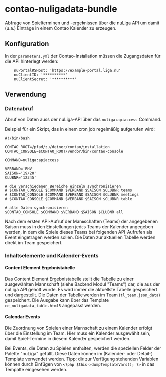 # contao-nuligadata-bundle

Abfrage von Spielterminen und -ergebnissen über die nuLiga API um damit (u.a.) Einträge in einem
Contao Kalender zu erzeugen.


## Konfiguration

In der `parameters.yml` der Contao-Installation müssen die Zugangsdaten für die API hinterlegt werden:

```
    nuPortalRSHost: 'https://example-portal.liga.nu'
    nuClientID: '**********'
    nuClientSecret: '**********'
```


## Verwendung


### Datenabruf

Abruf von Daten auss der nuLiga-API über das `nuliga:apiaccess` Command. 

Beispiel für ein Skript, das in einem cron job regelmäßig aufgerufen wird:

```
#!/bin/bash

CONTAO_ROOT=/pfad/zu/deiner/contao/installation
CONTAO_CONSOLE=$CONTAO_ROOT/vendor/bin/contao-console
 
COMMAND=nuliga:apiaccess

VERBAND='BHV'
SAISON='19/20'
CLUBNR='12345'

# die verschiedenen Bereiche einzeln synchronisieren
# $CONTAO_CONSOLE $COMMAND $VERBAND $SAISON $CLUBNR teams
# $CONTAO_CONSOLE $COMMAND $VERBAND $SAISON $CLUBNR meetings
# $CONTAO_CONSOLE $COMMAND $VERBAND $SAISON $CLUBNR table

# alle Daten synchronisieren
$CONTAO_CONSOLE $COMMAND $VERBAND $SAISON $CLUBNR all
```

Nach dem ersten API-Aufruf der Mannschaften (Teams) der angegebenen Saison muss in den
Einstellungen jedes Teams der Kalender angegeben werden, in dem die Spiele dieses
Teams bei folgenden API-Aufrufen als Event eingetragen werden sollen. Die Daten zur aktuellen 
Tabelle werden direkt im Team gespeichert. 


### Inhaltselemente und Kalender-Events


#### Content Element Ergebnistabelle

Das Content Element Ergebnistabelle stellt die Tabelle zu einer ausgewählten Mannschaft 
(siehe Backend Modul "Teams") dar, die aus der nuLiga API geholt wurde. Es wird immer die 
aktuellste Tabelle gespeichert und dargestellt. Die Daten der Tabelle werden im Team 
(`tl_team.json_data`) gespeichert. Die Ausgabe kann über das Template 
`ce_nuligadata_table.html5` angepasst werden.


#### Calendar Events

Die Zuordnung von Spielen einer Mannschaft zu einem Kalender erfolgt über die Einstellung im Team. 
Hier muss ein Kalender ausgewählt sein, damit Spiel-Termine in diesem Kalender gespeichert werden.
 
Bei Events, die Daten zu Spielen enthalten, werden die speziellen Felder der Palette "nuLiga"
gefüllt. Diese Daten können im (Kalender- oder Detail-) Template verwendet werden.
Tipp: die zur Verfügung stehenden Variablen können durch Einfügen von `<?php $this->dumpTemplateVars(); ?>`
in das Tempalte eingesehen werden.
